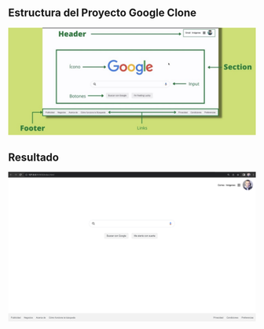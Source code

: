 ## Estructura del Proyecto Google Clone

![Google Clone](/assets/img/googleclone.jpeg)

## Resultado

![Google Clone](/assets/img/googleclone-1.jpeg)
